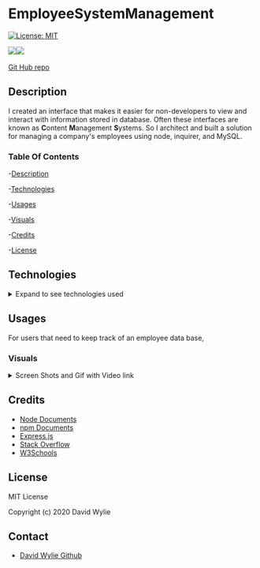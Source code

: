 # EmployeeSystemManagement
[![License: MIT](https://img.shields.io/badge/License-MIT-yellow.svg)](https://opensource.org/licenses/MIT)

<img src="https://img.shields.io/badge/node.js%20-%2343853D.svg?&style=for-the-badge&logo=node.js&logoColor=white"/><img src="https://img.shields.io/badge/mysql-%2300f.svg?&style=for-the-badge&logo=mysql&logoColor=white"/>

[Git Hub repo](https://github.com/wyliedavid1984/EmployeeSystemManagement)

## Description 

I created an interface that makes it easier for non-developers to view and interact with information stored in database. Often these interfaces are known as **C**ontent **M**anagement **S**ystems. So I architect and built a solution for managing a company's employees using node, inquirer, and MySQL.

### Table Of Contents

-[Description](#Description)

-[Technologies](#Technologies)
   
-[Usages](#Usages)

-[Visuals](#Visuals)

-[Credits](#Credits)

-[License](#License) 

## Technologies

<details>
<summary>Expand to see technologies used</summary>

## Javascript

### Node

I used node to initialize package.json. After the initialization, I added inquirer, mysql, lodash, console.table, chalk and figlet via NPM.  Also used node to make a connection with the data base.   

### NPM

I used npm to install the dependency express that did most of the heavy lifting for this application. I also installed uuid to help with creating ids. 

#### MYSQL

I use mysql to make a connections to the data base by running it through node. I made several queries to get specific data in each time.  In certain instance I used a for loop and others I used map to display data to the CLI. I also used console.table to display certain sets of data or the response.

#### Inquirer

I used inquirer for all the prompts to the user. I use several types of question to prompt users. I used input, list, and raw list to get number value.

#### Chalk, Figlet

I used these two dependencies to style the start of of the application

#### Console.table

The dependency displays object and other data sets in a cleaner form. I used it specifically for that purpose.

</details>

## Usages

For users that need to keep track of an employee data base, 

### Visuals

<details>
<summary>Screen Shots and Gif with Video link</summary>

![Start of the application](./assets/images/start.png)

![View Employee](./assets/images/employee.png)

![View Roles](./assets/images/roles.png)

![View Dept](./assets/images/dept.png) 

![Add Employee](./assets/images/addEmployee.png)


Click on the gif to be linked to the video

[![Gif of video](./assets/images/employeeTracker.gif)](https://drive.google.com/file/d/14KsK9Nu5ExY4cmreyg2_-70CqWG5MimC/view)


</details>

## Credits

* [Node Documents](https://nodejs.org/api/index.html)
* [npm Documents](https://www.npmjs.com/)
* [Express.js](https://expressjs.com/)
* [Stack Overflow](https://stackoverflow.com/)
* [W3Schools](https://www.w3schools.com/sql/default.asp)

## License

MIT License

Copyright (c) 2020 David Wylie

## Contact

* [David Wylie Github](https://github.com/wyliedavid1984)